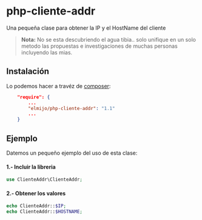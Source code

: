 php-cliente-addr
================

Una pequeña clase para obtener la IP y el HostName del cliente

> **Nota:** No se esta descubriendo el agua tibia.. solo unifique en un solo metodo las propuestas e investigaciones de muchas personas incluyendo las mias.


Instalación
-----------
Lo podemos hacer a travéz de [composer](https://getcomposer.org/doc/00-intro.md):
```json
    "require": {
        ...
        "elmijo/php-cliente-addr": "1.1"
        ...
    }
```

Ejemplo
-------

Datemos un pequeño ejemplo del uso de esta clase:

#### 1.- Incluir la libreria

```php
use ClienteAddr\ClienteAddr;
```

#### 2.- Obtener los valores

```php
echo ClienteAddr::$IP;
echo ClienteAddr::$HOSTNAME;
```